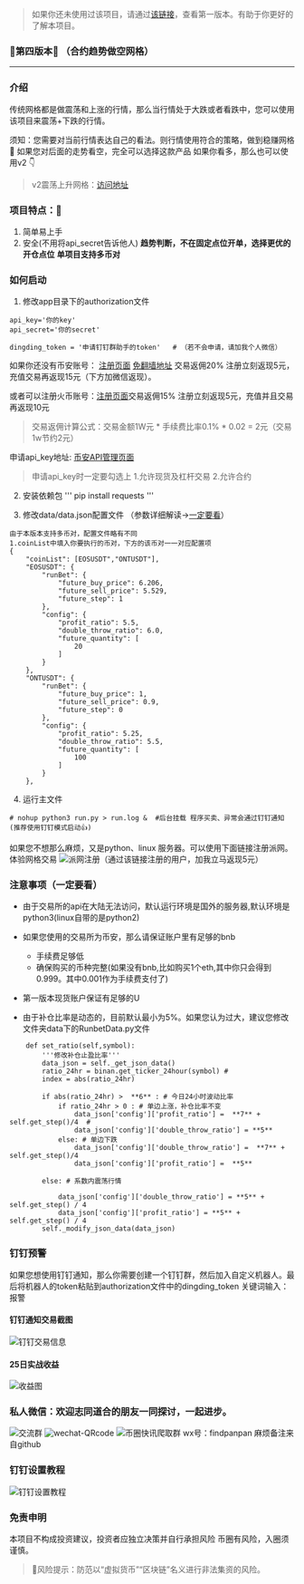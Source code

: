 > 如果你还未使用过该项目，请通过[该链接](https://github.com/hengxuZ/binance-quantization)，查看第一版本。有助于你更好的了解本项目。 

### 🎉第四版本🎉 （合约趋势做空网格）
---

### 介绍
传统网格都是做震荡和上涨的行情，那么当行情处于大跌或者看跌中，您可以使用该项目来震荡+下跌的行情。

须知：您需要对当前行情表达自己的看法。则行情使用符合的策略，做到稳赚网格🤖️
如果您对后面的走势看空，完全可以选择这款产品
如果你看多，那么也可以使用v2 👇
> v2震荡上升网格：[访问地址](https://github.com/hengxuZ/spot-trend-grid)


### 项目特点：🎉
1. 简单易上手
2. 安全(不用将api_secret告诉他人)
**趋势判断，不在固定点位开单，选择更优的开仓点位**
**单项目支持多币对**

### 如何启动

1. 修改app目录下的authorization文件

```
api_key='你的key'
api_secret='你的secret'

dingding_token = '申请钉钉群助手的token'   # （若不会申请，请加我个人微信）
```

如果你还没有币安账号： [注册页面](https://www.binancezh.io/zh-CN/register?ref=OW7U53AB)  [免翻墙地址](https://www.binancezh.cc/zh-CN/register?ref=OW7U53AB)
交易返佣20%  注册立刻返现5元，充值交易再返现15元（下方加微信返现）。

或者可以注册火币账号：[注册页面](https://www.huobi.ms/zh-cn/topic/double-reward/?invite_code=w2732223)交易返佣15% 注册立刻返现5元，充值并且交易再返现10元

>交易返佣计算公式：交易金额1W元 * 手续费比率0.1% * 0.02 = 2元（交易1w节约2元）

申请api_key地址: [币安API管理页面](https://www.binance.com/cn/usercenter/settings/api-management)
>申请api_key时一定要勾选上 
1.允许现货及杠杆交易 
2.允许合约 

2. 安装依赖包
'''
pip install requests
'''

3. 修改data/data.json配置文件  （参数详细解读->[一定要看](https://github.com/hengxuZ/binance-quantization/blob/master/dev-ReadMe.md)）

```
由于本版本支持多币对，配置文件略有不同
1.coinList中填入你要执行的币对，下方的该币对一一对应配置项
{
    "coinList": [EOSUSDT","ONTUSDT"],
    "EOSUSDT": {
        "runBet": {
            "future_buy_price": 6.206,
            "future_sell_price": 5.529,
            "future_step": 1
        },
        "config": {
            "profit_ratio": 5.5,
            "double_throw_ratio": 6.0,
            "future_quantity": [
                20
            ]
        }
    },
    "ONTUSDT": {
        "runBet": {
            "future_buy_price": 1,
            "future_sell_price": 0.9,
            "future_step": 0
        },
        "config": {
            "profit_ratio": 5.25,
            "double_throw_ratio": 5.5,
            "future_quantity": [
                100
            ]
        }
    },
```

4. 运行主文件
```
# nohup python3 run.py > run.log &  #后台挂载 程序买卖、异常会通过钉钉通知(推荐使用钉钉模式启动👍)
```

如果您不想那么麻烦，又是python、linux 服务器。可以使用下面链接注册派网。体验网格交易
![派网注册](https://www.pionex.cc/zh-CN/sign/ref/gP7byIO9)（通过该链接注册的用户，加我立马返现5元）

### 注意事项（一定要看）
- 由于交易所的api在大陆无法访问，默认运行环境是国外的服务器,默认环境是python3(linux自带的是python2)

- 如果您使用的交易所为币安，那么请保证账户里有足够的bnb
    - 手续费足够低
    - 确保购买的币种完整(如果没有bnb,比如购买1个eth,其中你只会得到0.999。其中0.001作为手续费支付了)


- 第一版本现货账户保证有足够的U
   
- 由于补仓比率是动态的，目前默认最小为5%。如果您认为过大，建议您修改文件夹data下的RunbetData.py文件
```加粗的数值均可调整，适合你风险系数的比率
    def set_ratio(self,symbol):
        '''修改补仓止盈比率'''
        data_json = self._get_json_data()
        ratio_24hr = binan.get_ticker_24hour(symbol) #
        index = abs(ratio_24hr)

        if abs(ratio_24hr) >  **6** : # 今日24小时波动比率
            if ratio_24hr > 0 : # 单边上涨，补仓比率不变
                data_json['config']['profit_ratio'] =  **7** + self.get_step()/4  #
                data_json['config']['double_throw_ratio'] = **5**
            else: # 单边下跌
                data_json['config']['double_throw_ratio'] =  **7** + self.get_step()/4
                data_json['config']['profit_ratio'] =  **5**

        else: # 系数内震荡行情

            data_json['config']['double_throw_ratio'] = **5** + self.get_step() / 4
            data_json['config']['profit_ratio'] = **5** + self.get_step() / 4
        self._modify_json_data(data_json)
```

### 钉钉预警

如果您想使用钉钉通知，那么你需要创建一个钉钉群，然后加入自定义机器人。最后将机器人的token粘贴到authorization文件中的dingding_token
关键词输入：报警

#### 钉钉通知交易截图

![钉钉交易信息](https://s3.ax1x.com/2021/02/01/yZSi1x.jpg)
#### 25日实战收益
![收益图](https://s3.ax1x.com/2021/02/01/yVzytA.jpg)


### 私人微信：欢迎志同道合的朋友一同探讨，一起进步。
![交流群](https://s3.ax1x.com/2021/01/08/snv3ss.jpg)
![wechat-QRcode](https://s3.ax1x.com/2020/11/14/DPSYss.jpg)
![币圈快讯爬取群](https://s3.ax1x.com/2021/02/01/yZSU4s.jpg)
wx号：findpanpan
麻烦备注来自github
### 钉钉设置教程
![钉钉设置教程](https://s3.ax1x.com/2021/01/08/suMVIK.png)


### 免责申明
本项目不构成投资建议，投资者应独立决策并自行承担风险
币圈有风险，入圈须谨慎。

> 🚫风险提示：防范以“虚拟货币”“区块链”名义进行非法集资的风险。
